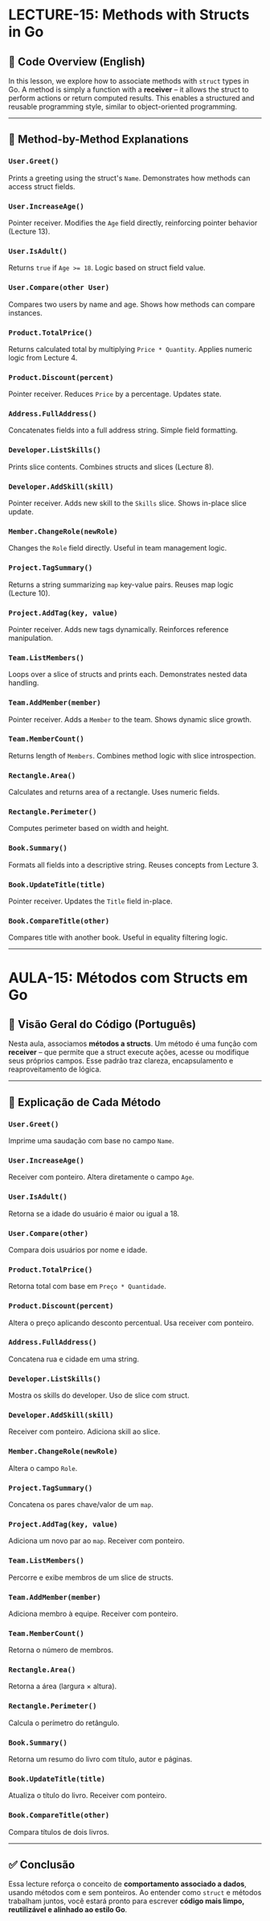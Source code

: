 # LECTURE-15: Methods with Structs in Go

## 📘 Code Overview (English)

In this lesson, we explore how to associate methods with `struct` types in Go. A method is simply a function with a **receiver** – it allows the struct to perform actions or return computed results. This enables a structured and reusable programming style, similar to object-oriented programming.

---

## 🧠 Method-by-Method Explanations

### `User.Greet()`
Prints a greeting using the struct's `Name`. Demonstrates how methods can access struct fields.

### `User.IncreaseAge()`
Pointer receiver. Modifies the `Age` field directly, reinforcing pointer behavior (Lecture 13).

### `User.IsAdult()`
Returns `true` if `Age >= 18`. Logic based on struct field value.

### `User.Compare(other User)`
Compares two users by name and age. Shows how methods can compare instances.

### `Product.TotalPrice()`
Returns calculated total by multiplying `Price * Quantity`. Applies numeric logic from Lecture 4.

### `Product.Discount(percent)`
Pointer receiver. Reduces `Price` by a percentage. Updates state.

### `Address.FullAddress()`
Concatenates fields into a full address string. Simple field formatting.

### `Developer.ListSkills()`
Prints slice contents. Combines structs and slices (Lecture 8).

### `Developer.AddSkill(skill)`
Pointer receiver. Adds new skill to the `Skills` slice. Shows in-place slice update.

### `Member.ChangeRole(newRole)`
Changes the `Role` field directly. Useful in team management logic.

### `Project.TagSummary()`
Returns a string summarizing `map` key-value pairs. Reuses map logic (Lecture 10).

### `Project.AddTag(key, value)`
Pointer receiver. Adds new tags dynamically. Reinforces reference manipulation.

### `Team.ListMembers()`
Loops over a slice of structs and prints each. Demonstrates nested data handling.

### `Team.AddMember(member)`
Pointer receiver. Adds a `Member` to the team. Shows dynamic slice growth.

### `Team.MemberCount()`
Returns length of `Members`. Combines method logic with slice introspection.

### `Rectangle.Area()`
Calculates and returns area of a rectangle. Uses numeric fields.

### `Rectangle.Perimeter()`
Computes perimeter based on width and height.

### `Book.Summary()`
Formats all fields into a descriptive string. Reuses concepts from Lecture 3.

### `Book.UpdateTitle(title)`
Pointer receiver. Updates the `Title` field in-place.

### `Book.CompareTitle(other)`
Compares title with another book. Useful in equality filtering logic.

---

# AULA-15: Métodos com Structs em Go

## 📘 Visão Geral do Código (Português)

Nesta aula, associamos **métodos a structs**. Um método é uma função com **receiver** – que permite que a struct execute ações, acesse ou modifique seus próprios campos. Esse padrão traz clareza, encapsulamento e reaproveitamento de lógica.

---

## 🧠 Explicação de Cada Método

### `User.Greet()`
Imprime uma saudação com base no campo `Name`.

### `User.IncreaseAge()`
Receiver com ponteiro. Altera diretamente o campo `Age`.

### `User.IsAdult()`
Retorna se a idade do usuário é maior ou igual a 18.

### `User.Compare(other)`
Compara dois usuários por nome e idade.

### `Product.TotalPrice()`
Retorna total com base em `Preço * Quantidade`.

### `Product.Discount(percent)`
Altera o preço aplicando desconto percentual. Usa receiver com ponteiro.

### `Address.FullAddress()`
Concatena rua e cidade em uma string.

### `Developer.ListSkills()`
Mostra os skills do developer. Uso de slice com struct.

### `Developer.AddSkill(skill)`
Receiver com ponteiro. Adiciona skill ao slice.

### `Member.ChangeRole(newRole)`
Altera o campo `Role`.

### `Project.TagSummary()`
Concatena os pares chave/valor de um `map`.

### `Project.AddTag(key, value)`
Adiciona um novo par ao `map`. Receiver com ponteiro.

### `Team.ListMembers()`
Percorre e exibe membros de um slice de structs.

### `Team.AddMember(member)`
Adiciona membro à equipe. Receiver com ponteiro.

### `Team.MemberCount()`
Retorna o número de membros.

### `Rectangle.Area()`
Retorna a área (largura × altura).

### `Rectangle.Perimeter()`
Calcula o perímetro do retângulo.

### `Book.Summary()`
Retorna um resumo do livro com título, autor e páginas.

### `Book.UpdateTitle(title)`
Atualiza o título do livro. Receiver com ponteiro.

### `Book.CompareTitle(other)`
Compara títulos de dois livros.

---

## ✅ Conclusão

Essa lecture reforça o conceito de **comportamento associado a dados**, usando métodos com e sem ponteiros. Ao entender como `struct` e métodos trabalham juntos, você estará pronto para escrever **código mais limpo, reutilizável e alinhado ao estilo Go**.

